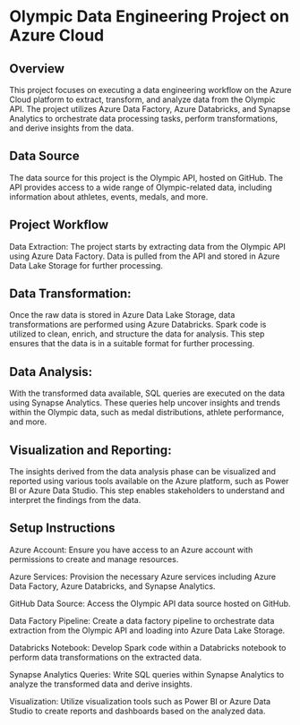 # Olympic Data Engineering Project on Azure Cloud

## Overview
This project focuses on executing a data engineering workflow on the Azure Cloud platform to extract, transform, and analyze data from the Olympic API. The project utilizes Azure Data Factory, Azure Databricks, and Synapse Analytics to orchestrate data processing tasks, perform transformations, and derive insights from the data.

## Data Source
The data source for this project is the Olympic API, hosted on GitHub. The API provides access to a wide range of Olympic-related data, including information about athletes, events, medals, and more.

## Project Workflow
Data Extraction: The project starts by extracting data from the Olympic API using Azure Data Factory. Data is pulled from the API and stored in Azure Data Lake Storage for further processing.

## Data Transformation: 
Once the raw data is stored in Azure Data Lake Storage, data transformations are performed using Azure Databricks. Spark code is utilized to clean, enrich, and structure the data for analysis. This step ensures that the data is in a suitable format for further processing.

## Data Analysis: 
With the transformed data available, SQL queries are executed on the data using Synapse Analytics. These queries help uncover insights and trends within the Olympic data, such as medal distributions, athlete performance, and more.

## Visualization and Reporting: 
The insights derived from the data analysis phase can be visualized and reported using various tools available on the Azure platform, such as Power BI or Azure Data Studio. This step enables stakeholders to understand and interpret the findings from the data.

## Setup Instructions
Azure Account: Ensure you have access to an Azure account with permissions to create and manage resources.

Azure Services: Provision the necessary Azure services including Azure Data Factory, Azure Databricks, and Synapse Analytics.

GitHub Data Source: Access the Olympic API data source hosted on GitHub.

Data Factory Pipeline: Create a data factory pipeline to orchestrate data extraction from the Olympic API and loading into Azure Data Lake Storage.

Databricks Notebook: Develop Spark code within a Databricks notebook to perform data transformations on the extracted data.

Synapse Analytics Queries: Write SQL queries within Synapse Analytics to analyze the transformed data and derive insights.

Visualization: Utilize visualization tools such as Power BI or Azure Data Studio to create reports and dashboards based on the analyzed data.

